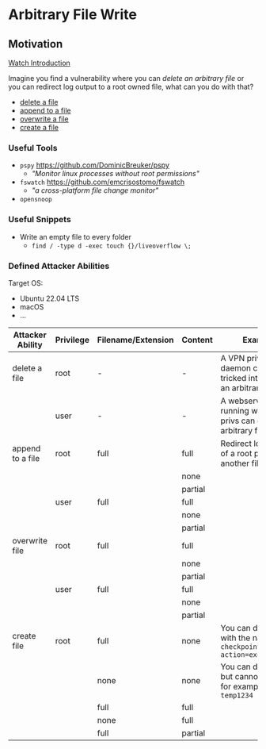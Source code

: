 # Arbitrary File Write

## Motivation
[Watch Introduction](https://clips.twitch.tv/KindDifficultSushiBibleThump-1YdF0sW6bBO64ZCW)

Imagine you find a vulnerability where you can *delete an arbitrary file* or you can redirect log output to a root owned file, what can you do with that?

* [delete a file](arbitrary-file-write/file-delete/README.md)
* [append to a file](arbitrary-file-write/file-append/README.md)
* [overwrite a file](arbitrary-file-write/file-overwrite/README.md)
* [create a file](arbitrary-file-write/file-create/README.md)

### Useful Tools
* `pspy` https://github.com/DominicBreuker/pspy
	* *"Monitor linux processes without root permissions"*
* `fswatch` https://github.com/emcrisostomo/fswatch
	* *"a cross-platform file change monitor"*
* `opensnoop`

### Useful Snippets
* Write an empty file to every folder
	* `find / -type d -exec touch {}/liveoverflow \;`

### Defined Attacker Abilities

Target OS:
* Ubuntu 22.04 LTS
* macOS
* ...

| Attacker Ability | Privilege | Filename/Extension | Content | Example                                                                 |
|------------------|-----------|--------------------|---------|-------------------------------------------------------------------------|
| delete a file    | root      | -                  | -       | A VPN priviledged daemon can be tricked into deleting an arbitrary file |
|                  | user      | -                  | -       | A webserver running with limited privs can delete an arbitrary file     |
| append to a file | root      | full               | full    | Redirect log output of a root process to another file                   |
|                  |           |                    | none    |                                                                         |
|                  |           |                    | partial |                                                                         |
|                  | user      | full               | full    |                                                                         |
|                  |           |                    | none    |                                                                         |
|                  |           |                    | partial |                                                                         |
| overwrite file   | root      | full               | full    |                                                                         |
|                  |           |                    | none    |                                                                         |
|                  |           |                    | partial |                                                                         |
|                  | user      | full               | full    |                                                                         |
|                  |           |                    | none    |                                                                         |
|                  |           |                    | partial |                                                                         |
| create file      | root      | full               | none    | You can drop a file with the name `----checkpoint-action=exec=/bin/sh`  |
|                  |           | none               | none    | You can drop a file but cannot control it, for example `temp1234`       |
|                  |           | full               | full    |                                                                         |
|                  |           | none               | full    |                                                                         |
|                  |           | full               | partial |                                                                         |